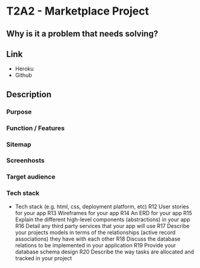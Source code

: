 # T2A2 - Marketplace Project
## Why is it a problem that needs solving?
## Link
- Heroku
- Github

## Description
### Purpose 

### Function / Features

### Sitemap

### Screenhosts

### Target audience

### Tech stack





- Tech stack (e.g. html, css, deployment platform, etc)
R12	User stories for your app
R13	Wireframes for your app
R14	An ERD for your app
R15	Explain the different high-level components (abstractions) in your app
R16	Detail any third party services that your app will use
R17	Describe your projects models in terms of the relationships (active record associations) they have with each other
R18	Discuss the database relations to be implemented in your application
R19	Provide your database schema design
R20	Describe the way tasks are allocated and tracked in your project
